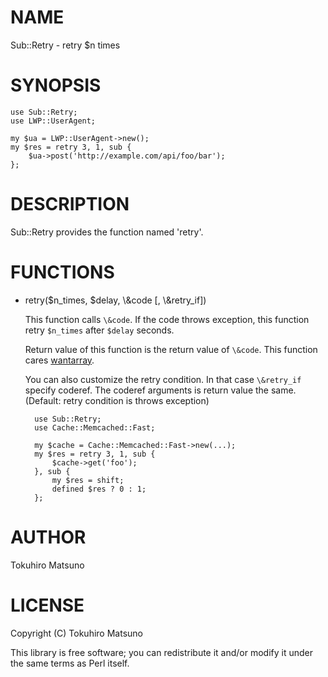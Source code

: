 # NAME

Sub::Retry - retry $n times

# SYNOPSIS

    use Sub::Retry;
    use LWP::UserAgent;

    my $ua = LWP::UserAgent->new();
    my $res = retry 3, 1, sub {
        $ua->post('http://example.com/api/foo/bar');
    };

# DESCRIPTION

Sub::Retry provides the function named 'retry'.

# FUNCTIONS

- retry($n\_times, $delay, \\&code \[, \\&retry\_if\])

    This function calls `\&code`. If the code throws exception, this function retry `$n_times` after `$delay` seconds.

    Return value of this function is the return value of `\&code`. This function cares [wantarray](http://search.cpan.org/perldoc?wantarray).

    You can also customize the retry condition. In that case `\&retry_if` specify coderef. The coderef arguments is return value the same. (Default: retry condition is throws exception)

        use Sub::Retry;
        use Cache::Memcached::Fast;

        my $cache = Cache::Memcached::Fast->new(...);
        my $res = retry 3, 1, sub {
            $cache->get('foo');
        }, sub {
            my $res = shift;
            defined $res ? 0 : 1;
        };

# AUTHOR

Tokuhiro Matsuno <tokuhirom AAJKLFJEF GMAIL COM>

# LICENSE

Copyright (C) Tokuhiro Matsuno

This library is free software; you can redistribute it and/or modify
it under the same terms as Perl itself.
